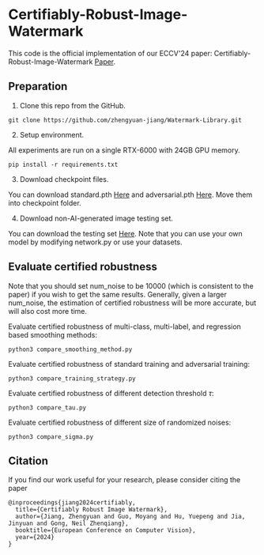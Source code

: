 # Certifiably-Robust-Image-Watermark
This code is the official implementation of our ECCV'24 paper: Certifiably-Robust-Image-Watermark [Paper](https://arxiv.org/abs/2407.04086).


## Preparation

1. Clone this repo from the GitHub.

```
git clone https://github.com/zhengyuan-jiang/Watermark-Library.git
```		

2. Setup environment.

All experiments are run on a single RTX-6000 with 24GB GPU memory.

```
pip install -r requirements.txt
```	

3. Download checkpoint files.

You can download standard.pth [Here](https://drive.google.com/file/d/1FazyK9XtWR05Y8c1565bve-1rayueC3b/view?usp=sharing) and adversarial.pth [Here](https://drive.google.com/file/d/1AG-ZoB6w1Z6eV7AlpeT5Su7_cUqTgRIO/view?usp=drive_link). Move them into checkpoint folder.

4. Download non-AI-generated image testing set.

You can download the testing set [Here](https://drive.google.com/file/d/1pNHGW94UbFcabvxN8QXNRSxTCqu7C-NJ/view?usp=sharing). Note that you can use your own model by modifying network.py or use your datasets.


## Evaluate certified robustness

Note that you should set num_noise to be 10000 (which is consistent to the paper) if you wish to get the same results. Generally, given a larger num_noise, the estimation of certified robustness will be more accurate, but will also cost more time.

Evaluate certified robustness of multi-class, multi-label, and regression based smoothing methods:

```
python3 compare_smoothing_method.py
```

Evaluate certified robustness of standard training and adversarial training:

```
python3 compare_training_strategy.py
```

Evaluate certified robustness of different detection threshold $\tau$:

```
python3 compare_tau.py
```

Evaluate certified robustness of different size of randomized noises:

```
python3 compare_sigma.py
```


## Citation

If you find our work useful for your research, please consider citing the paper
```
@inproceedings{jiang2024certifiably,
  title={Certifiably Robust Image Watermark},
  author={Jiang, Zhengyuan and Guo, Moyang and Hu, Yuepeng and Jia, Jinyuan and Gong, Neil Zhenqiang},
  booktitle={European Conference on Computer Vision},
  year={2024}
}
```
